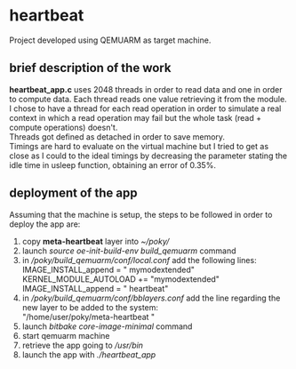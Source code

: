# heartbeat

Project developed using QEMUARM as target machine.

## brief description of the work
**heartbeat_app.c** uses 2048 threads in order to read data and one in order to compute data.
Each thread reads one value retrieving it from the module. I chose to have a thread for each read operation in order to simulate a real context in which a read operation may fail but the whole task (read + compute operations) doesn't.  
Threads got defined as detached in order to save memory.  
Timings are hard to evaluate on the virtual machine but I tried to get as close as I could to the ideal timings by decreasing the parameter stating the idle time in usleep function, obtaining an error of 0.35%.

## deployment of the app
Assuming that the machine is setup, the steps to be followed in order to deploy the app are: 
  1) copy **meta-heartbeat** layer into _~/poky/_
  2) launch _source oe-init-build-env build_qemuarm_ command
  3) in _/poky/build_qemuarm/conf/local.conf_ add the following lines:  
  IMAGE_INSTALL_append = " mymodextended"  
  KERNEL_MODULE_AUTOLOAD += "mymodextended"   
  IMAGE_INSTALL_append = " heartbeat" 
  4) in _/poky/build_qemuarm/conf/bblayers.conf_ add the line regarding the new layer to be added to the system:  
   "/home/user/poky/meta-heartbeat \"
  5) launch _bitbake core-image-minimal_ command
  6) start qemuarm machine
  7) retrieve the app going to _/usr/bin_
  8) launch the app with _./heartbeat_app_
